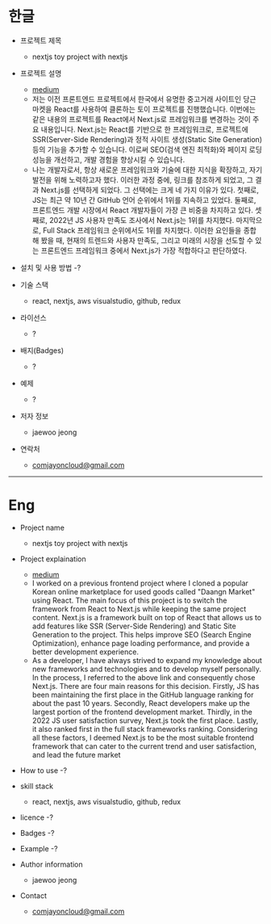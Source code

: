 # 한글

- 프로젝트 제목

  - nextjs toy project with nextjs

- 프로젝트 설명
  - [medium](https://medium.com/javascript-scene/top-javascript-frameworks-and-technology-2023-4e4a06d6be93, "medium link")
  - 저는 이전 프론트엔드 프로젝트에서 한국에서 유명한 중고거래 사이트인 당근마켓을 React를 사용하여 클론하는 토이 프로젝트를 진행했습니다. 이번에는 같은 내용의 프로젝트를 React에서 Next.js로 프레임워크를 변경하는 것이 주요 내용입니다. Next.js는 React를 기반으로 한 프레임워크로, 프로젝트에 SSR(Server-Side Rendering)과 정적 사이트 생성(Static Site Generation) 등의 기능을 추가할 수 있습니다. 이로써 SEO(검색 엔진 최적화)와 페이지 로딩 성능을 개선하고, 개발 경험을 향상시킬 수 있습니다.
  - 나는 개발자로서, 항상 새로운 프레임워크와 기술에 대한 지식을 확장하고, 자기발전을 위해 노력하고자 했다. 이러한 과정 중에, 링크를 참조하게 되었고, 그 결과 Next.js를 선택하게 되었다. 그 선택에는 크게 네 가지 이유가 있다. 첫째로, JS는 최근 약 10년 간 GitHub 언어 순위에서 1위를 지속하고 있었다. 둘째로, 프론트엔드 개발 시장에서 React 개발자들이 가장 큰 비중을 차지하고 있다. 셋째로, 2022년 JS 사용자 만족도 조사에서 Next.js는 1위를 차지했다. 마지막으로, Full Stack 프레임워크 순위에서도 1위를 차지했다. 이러한 요인들을 종합해 봤을 때, 현재의 트렌드와 사용자 만족도, 그리고 미래의 시장을 선도할 수 있는 프론트엔드 프레임워크 중에서 Next.js가 가장 적합하다고 판단하였다.
- 설치 및 사용 방법
  -?
- 기술 스택
  - react, nextjs, aws visualstudio, github, redux
- 라이선스
  - ?
- 배지(Badges)
  - ?
- 예제

  - ?

- 저자 정보
  - jaewoo jeong
- 연락처
  - comjayoncloud@gmail.com

---

# Eng

- Project name

  - nextjs toy project with nextjs

- Project explaination
  - [medium](https://medium.com/javascript-scene/top-javascript-frameworks-and-technology-2023-4e4a06d6be93, "medium link")
  - I worked on a previous frontend project where I cloned a popular Korean online marketplace for used goods called "Daangn Market" using React. The main focus of this project is to switch the framework from React to Next.js while keeping the same project content. Next.js is a framework built on top of React that allows us to add features like SSR (Server-Side Rendering) and Static Site Generation to the project. This helps improve SEO (Search Engine Optimization), enhance page loading performance, and provide a better development experience.
  - As a developer, I have always strived to expand my knowledge about new frameworks and technologies and to develop myself personally. In the process, I referred to the above link and consequently chose Next.js. There are four main reasons for this decision. Firstly, JS has been maintaining the first place in the GitHub language ranking for about the past 10 years. Secondly, React developers make up the largest portion of the frontend development market. Thirdly, in the 2022 JS user satisfaction survey, Next.js took the first place. Lastly, it also ranked first in the full stack frameworks ranking. Considering all these factors, I deemed Next.js to be the most suitable frontend framework that can cater to the current trend and user satisfaction, and lead the future market
- How to use
  -?
- skill stack
  - react, nextjs, aws visualstudio, github, redux
- licence
  -?
- Badges
  -?
- Example
  -?
- Author information

  - jaewoo jeong

- Contact
  - comjayoncloud@gmail.com
